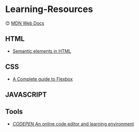 # Learning-Resources

:blush: [MDN Web Docs](https://developer.mozilla.org)


## HTML
+ [Semantic elements in HTML](https://www.w3schools.com/html/html5_semantic_elements.asp)

## CSS
+ [A Complete guide to Flexbox](https://css-tricks.com/snippets/css/a-guide-to-flexbox/)

## JAVASCRIPT

## Tools
+ [*CODEPEN* An online code editor and learning environment](https://codepen.io/)

